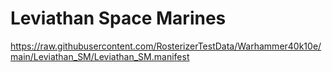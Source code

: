 # Leviathan Space Marines

https://raw.githubusercontent.com/RosterizerTestData/Warhammer40k10e/main/Leviathan_SM/Leviathan_SM.manifest